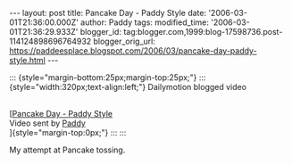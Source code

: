 \-\-- layout: post title: Pancake Day - Paddy Style date:
\'2006-03-01T21:36:00.000Z\' author: Paddy tags: modified\_time:
\'2006-03-01T21:36:29.933Z\' blogger\_id:
tag:blogger.com,1999:blog-17598736.post-114124898696764932
blogger\_orig\_url:
https://paddeesplace.blogspot.com/2006/03/pancake-day-paddy-style.html
\-\--

::: {style="margin-bottom:25px;margin-top:25px;"}
::: {style="width:320px;text-align:left;"}
Dailymotion blogged video

\
[[Pancake Day - Paddy Style](https://www.dailymotion.com/video/63081)\
Video sent by [Paddy](https://www.dailymotion.com/Paddy)\
]{style="margin-top:0px;"}
:::
:::

My attempt at Pancake tossing.
